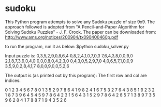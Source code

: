 sudoku
======
This Python program attempts to solve any Sudoku puzzle of size 9x9. The approach followed is adopted from "A Pencil-and-Paper
Algorithm for Solving Sudoku Puzzles" - J. F. Crook. The paper can be downloaded from:
http://www.ams.org/notices/200904/tx090400460p.pdf

to run the program, run it as below:
$python sudoku_solver.py

Input puzzle is:
0,3,5,2,9,0,8,6,4
0,8,2,4,1,0,7,0,3
7,6,4,3,8,0,0,9,0
2,1,8,7,3,9,0,4,0
0,0,0,8,0,4,2,3,0
0,4,3,0,5,2,9,7,0
4,0,6,5,7,1,0,0,9
3,5,9,0,2,8,4,1,7
8,0,0,9,0,0,5,2,6

The output is (as printed out by this program): The first row and col are indices.

   0  1  2  3  4  5  6  7  8
0  1  3  5  2  9  7  8  6  4
1  9  8  2  4  1  6  7  5  3
2  7  6  4  3  8  5  1  9  2
3  2  1  8  7  3  9  6  4  5
4  5  9  7  8  6  4  2  3  1
5  6  4  3  1  5  2  9  7  8
6  4  2  6  5  7  1  3  8  9
7  3  5  9  6  2  8  4  1  7
8  8  7  1  9  4  3  5  2  6


